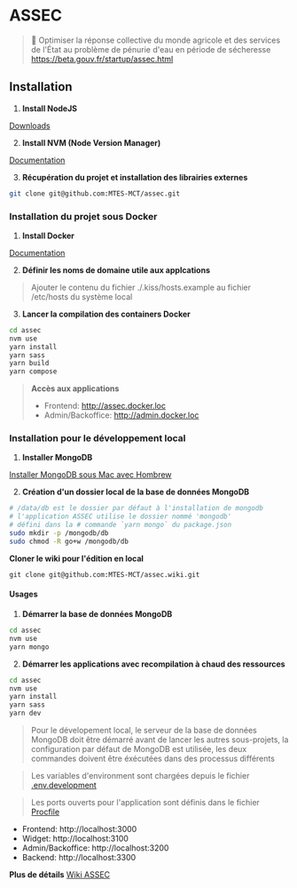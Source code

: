 # ASSEC

> 🚰 Optimiser la réponse collective du monde agricole et des services de l'État au problème de pénurie d'eau en période de sécheresse
https://beta.gouv.fr/startup/assec.html

## Installation

1. **Install NodeJS**

[Downloads](https://nodejs.org/en/download/)

2. **Install NVM (Node Version Manager)**

[Documentation](https://github.com/creationix/nvm#installation)

3. **Récupération du projet et installation des librairies externes**
```bash
git clone git@github.com:MTES-MCT/assec.git
```

### Installation du projet sous Docker

1. **Install Docker**

[Documentation](https://docs.docker.com/install/)

2. **Définir les noms de domaine utile aux applcations**

> Ajouter le contenu du fichier ./.kiss/hosts.example au fichier  /etc/hosts du système local

3. **Lancer la compilation des containers Docker**

```bash
cd assec
nvm use
yarn install
yarn sass
yarn build
yarn compose
```

> **Accès aux applications**<br>
> - Frontend: http://assec.docker.loc<br>
> - Admin/Backoffice: http://admin.docker.loc<br>

### Installation pour le développement local

1. **Installer MongoDB**

[Installer MongoDB sous Mac avec Hombrew](https://docs.mongodb.com/manual/tutorial/install-mongodb-on-os-x/#install-mongodb-community-edition-with-homebrew)

2. **Création d'un dossier local de la base de données MongoDB**
```bash
# /data/db est le dossier par défaut à l'installation de mongodb
# l'application ASSEC utilise le dossier nommé 'mongodb'
# défini dans la # commande `yarn mongo` du package.json
sudo mkdir -p /mongodb/db
sudo chmod -R go+w /mongodb/db
```

**Cloner le wiki pour l'édition en local**

`git clone git@github.com:MTES-MCT/assec.wiki.git`

#### Usages

1. **Démarrer la base de données MongoDB**
```bash
cd assec
nvm use
yarn mongo
```

2. **Démarrer les applications avec recompilation à chaud des ressources**

```bash
cd assec
nvm use
yarn install
yarn sass
yarn dev
```

> Pour le dévelopement local, le serveur de la base de données MongoDB doit être démarré avant de lancer les autres sous-projets, la configuration par défaut de MongoDB est utilisée, les deux commandes doivent être éxécutées dans des processus différents<br>

> Les variables d'environment sont chargées depuis le fichier [.env.development](./.env.development)

> Les ports ouverts pour l'application sont définis dans le fichier [Procfile](./Procfile)

- Frontend: http://localhost:3000
- Widget: http://localhost:3100
- Admin/Backoffice: http://localhost:3200
- Backend: http://localhost:3300

**Plus de détails**
[Wiki ASSEC](https://github.com/MTES-MCT/assec)
